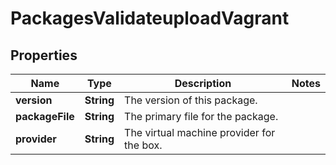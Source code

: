 
# PackagesValidateuploadVagrant

## Properties
Name | Type | Description | Notes
------------ | ------------- | ------------- | -------------
**version** | **String** | The version of this package. | 
**packageFile** | **String** | The primary file for the package. | 
**provider** | **String** | The virtual machine provider for the box. | 



